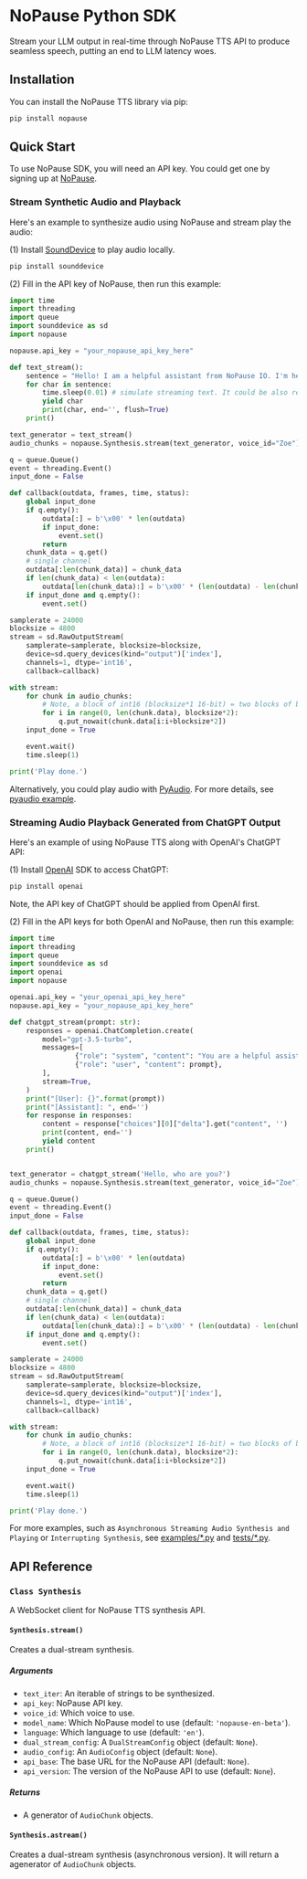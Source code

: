 # NoPause Python SDK

Stream your LLM output in real-time through NoPause TTS API to produce seamless speech, putting an end to LLM latency woes.

## Installation

You can install the NoPause TTS library via pip:

```bash
pip install nopause
```

## Quick Start

To use NoPause SDK, you will need an API key. You could get one by signing up at [NoPause](https://nopause.io/).

### Stream Synthetic Audio and Playback

Here's an example to synthesize audio using NoPause and stream play the audio:

(1) Install [SoundDevice](https://pypi.org/project/sounddevice/) to play audio locally.
```bash
pip install sounddevice
```

(2) Fill in the API key of NoPause, then run this example:

```python
import time
import threading
import queue
import sounddevice as sd
import nopause

nopause.api_key = "your_nopause_api_key_here"

def text_stream():
    sentence = "Hello! I am a helpful assistant from NoPause IO. I'm here to assist you with any questions or tasks you might have. How can I help you today?"
    for char in sentence:
        time.sleep(0.01) # simulate streaming text. It could be also removed.
        yield char
        print(char, end='', flush=True)
    print()

text_generator = text_stream()
audio_chunks = nopause.Synthesis.stream(text_generator, voice_id="Zoe")

q = queue.Queue()
event = threading.Event()
input_done = False

def callback(outdata, frames, time, status):
    global input_done
    if q.empty():
        outdata[:] = b'\x00' * len(outdata)
        if input_done:
            event.set()
        return
    chunk_data = q.get()
    # single channel
    outdata[:len(chunk_data)] = chunk_data
    if len(chunk_data) < len(outdata):
        outdata[len(chunk_data):] = b'\x00' * (len(outdata) - len(chunk_data))
    if input_done and q.empty():
        event.set()

samplerate = 24000
blocksize = 4800
stream = sd.RawOutputStream(
    samplerate=samplerate, blocksize=blocksize,
    device=sd.query_devices(kind="output")['index'],
    channels=1, dtype='int16',
    callback=callback)

with stream:
    for chunk in audio_chunks:
        # Note, a block of int16 (blocksize*1 16-bit) = two blocks of bytes (blocksize*2 8-bit)
        for i in range(0, len(chunk.data), blocksize*2):
            q.put_nowait(chunk.data[i:i+blocksize*2])
    input_done = True

    event.wait()
    time.sleep(1)

print('Play done.')
```
Alternatively, you could play audio with [PyAudio](https://pypi.org/project/PyAudio/). For more details, see [pyaudio example](examples/stream_play_with_chatgpt_pyaudio.py).

### Streaming Audio Playback Generated from ChatGPT Output
Here's an example of using NoPause TTS along with OpenAI's ChatGPT API:

(1) Install [OpenAI](https://github.com/openai/openai-python) SDK to access ChatGPT:
```bash
pip install openai
```
Note, the API key of ChatGPT should be applied from OpenAI first.

(2) Fill in the API keys for both OpenAI and NoPause, then run this example:

```python
import time
import threading
import queue
import sounddevice as sd
import openai
import nopause

openai.api_key = "your_openai_api_key_here"
nopause.api_key = "your_nopause_api_key_here"

def chatgpt_stream(prompt: str):
    responses = openai.ChatCompletion.create(
        model="gpt-3.5-turbo",
        messages=[
                {"role": "system", "content": "You are a helpful assistant from NoPause IO."},
                {"role": "user", "content": prompt},
        ],
        stream=True,
    )
    print("[User]: {}".format(prompt))
    print("[Assistant]: ", end='')
    for response in responses:
        content = response["choices"][0]["delta"].get("content", '')
        print(content, end='')
        yield content
    print()


text_generator = chatgpt_stream('Hello, who are you?')
audio_chunks = nopause.Synthesis.stream(text_generator, voice_id="Zoe")

q = queue.Queue()
event = threading.Event()
input_done = False

def callback(outdata, frames, time, status):
    global input_done
    if q.empty():
        outdata[:] = b'\x00' * len(outdata)
        if input_done:
            event.set()
        return
    chunk_data = q.get()
    # single channel
    outdata[:len(chunk_data)] = chunk_data
    if len(chunk_data) < len(outdata):
        outdata[len(chunk_data):] = b'\x00' * (len(outdata) - len(chunk_data))
    if input_done and q.empty():
        event.set()

samplerate = 24000
blocksize = 4800
stream = sd.RawOutputStream(
    samplerate=samplerate, blocksize=blocksize,
    device=sd.query_devices(kind="output")['index'],
    channels=1, dtype='int16',
    callback=callback)

with stream:
    for chunk in audio_chunks:
        # Note, a block of int16 (blocksize*1 16-bit) = two blocks of bytes (blocksize*2 8-bit)
        for i in range(0, len(chunk.data), blocksize*2):
            q.put_nowait(chunk.data[i:i+blocksize*2])
    input_done = True

    event.wait()
    time.sleep(1)

print('Play done.')
```

For more examples, such as ```Asynchronous Streaming Audio Synthesis and Playing``` or ```Interrupting Synthesis```, see [examples/*.py](examples/) and [tests/*.py](tests/).

## API Reference

### `Class Synthesis`

A WebSocket client for NoPause TTS synthesis API.

#### `Synthesis.stream()`

Creates a dual-stream synthesis.

##### Arguments

- `text_iter`: An iterable of strings to be synthesized.
- `api_key`: NoPause API key.
- `voice_id`: Which voice to use.
- `model_name`: Which NoPause model to use (default: `'nopause-en-beta'`).
- `language`: Which language to use (default: `'en'`).
- `dual_stream_config`: A `DualStreamConfig` object (default: `None`).
- `audio_config`: An `AudioConfig` object (default: `None`).
- `api_base`: The base URL for the NoPause API (default: `None`).
- `api_version`: The version of the NoPause API to use (default: `None`).

##### Returns

- A generator of `AudioChunk` objects.

#### `Synthesis.astream()`

Creates a dual-stream synthesis (asynchronous version). It will return a agenerator of `AudioChunk` objects.
